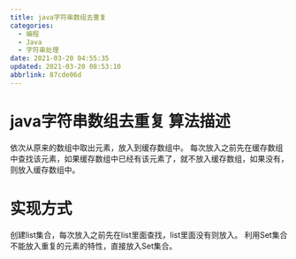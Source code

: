 ```yaml
---
title: java字符串数组去重复
categories: 
  - 编程
  - Java
  - 字符串处理
date: 2021-03-20 04:55:35
updated: 2021-03-20 08:53:10
abbrlink: 87cde06d
---
```

# java字符串数组去重复 算法描述
依次从原来的数组中取出元素，放入到缓存数组中。
每次放入之前先在缓存数组中查找该元素，如果缓存数组中已经有该元素了，就不放入缓存数组，如果没有，则放入缓存数组中。
# 实现方式
创建list集合，每次放入之前先在list里面查找，list里面没有则放入。
利用Set集合不能放入重复的元素的特性，直接放入Set集合。
